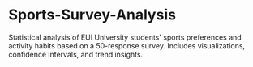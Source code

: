 # Sports-Survey-Analysis
Statistical analysis of EUI University students' sports preferences and activity habits based on a 50-response survey. Includes visualizations, confidence intervals, and trend insights.
